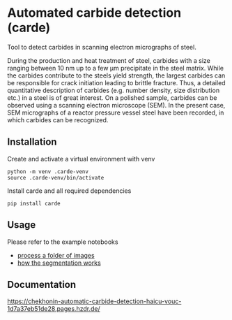 # Automated carbide detection (carde)

Tool to detect carbides in scanning electron micrographs of steel.

During the production and heat treatment of steel, carbides with a size ranging between 10 nm up to a few µm precipitate in the steel matrix. While the carbides contribute to the steels yield strength, the largest carbides can be responsible for crack initiation leading to brittle fracture. Thus, a detailed quantitative description of carbides (e.g. number density, size distribution etc.) in a steel is of great interest.
On a polished sample, carbides can be observed using a scanning electron microscope (SEM). In the present case, SEM micrographs of a reactor pressure vessel steel have been recorded, in which carbides can be recognized.

## Installation

Create and activate a virtual environment with venv

```
python -m venv .carde-venv
source .carde-venv/bin/activate
```

Install carde and all required dependencies
```
pip install carde
```

## Usage

Please refer to the example notebooks

* [process a folder of images](docs/notebooks/process_image_folder.ipynb)
* [how the segmentation works](docs/notebooks/classic_ml_segmentation.ipynb)


## Documentation

https://chekhonin-automatic-carbide-detection-haicu-vouc-1d7a37eb51de28.pages.hzdr.de/
